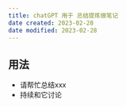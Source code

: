 ```yaml
---
title: chatGPT 用于 总结提炼做笔记
date created: 2023-02-28
date modified: 2023-02-28
---
```


## 用法
- 请帮忙总结xxx
- 持续和它讨论


